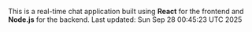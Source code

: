 This is a real-time chat application built using **React** for the frontend and **Node.js** for the backend.
Last updated: Sun Sep 28 00:45:23 UTC 2025
